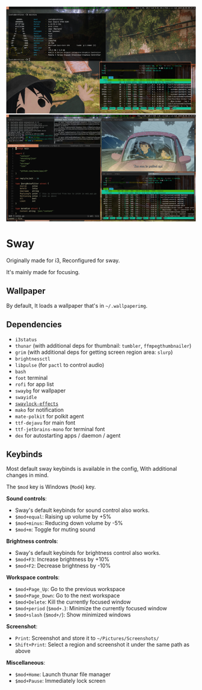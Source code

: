 ![Screenshot of sway that i have](sway_screenshot.png)
![Screenshot of me multitasking with sway](sway_screenshot_multitasking.png)

# Sway

Originally made for i3, Reconfigured for sway.

It's mainly made for focusing.

## Wallpaper

By default, It loads a wallpaper that's in `~/.wallpaperimg`.

## Dependencies

- `i3status`
- `thunar` (with additional deps for thumbnail: `tumbler`, `ffmpegthumbnailer`)
- `grim` (with additional deps for getting screen region area: `slurp`)
- `brightnessctl`
- `libpulse` (for `pactl` to control audio)
- `bash`
- `foot` terminal
- `rofi` for app list
- `swaybg` for wallpaper
- `swayidle`
- [`swaylock-effects`](https://github.com/mortie/swaylock-effects)
- `mako` for notification
- `mate-polkit` for polkit agent
- `ttf-dejavu` for main font
- `ttf-jetbrains-mono` for terminal font
- `dex` for autostarting apps / daemon / agent

## Keybinds

Most default sway keybinds is available in the config, With additional changes in mind.

The `$mod` key is Windows (`Mod4`) key.

**Sound controls**:
- Sway's default keybinds for sound control also works.
- `$mod+equal`: Raising up volume by +5%
- `$mod+minus`: Reducing down volume by -5%
- `$mod+m`: Toggle for muting sound

**Brightness controls**:
- Sway's default keybinds for brightness control also works.
- `$mod+F3`: Increase brightness by +10%
- `$mod+F2`: Decrease brightness by -10%

**Workspace controls**:
- `$mod+Page_Up`: Go to the previous workspace
- `$mod+Page_Down`: Go to the next workspace
- `$mod+Delete`: Kill the currently focused window
- `$mod+period` (`$mod+.`): Minimize the currently focused window
- `$mod+slash` (`$mod+/`): Show minimized windows

**Screenshot**:
- `Print`: Screenshot and store it to `~/Pictures/Screenshots/`
- `Shift+Print`: Select a region and screenshot it under the same path as above 

**Miscellaneous**:
- `$mod+Home`: Launch thunar file manager
- `$mod+Pause`: Immediately lock screen
